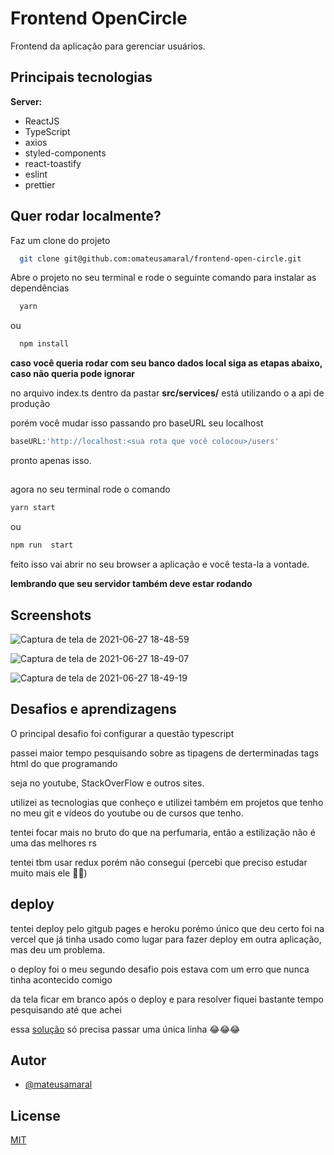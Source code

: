 
# Frontend OpenCircle

Frontend da aplicação para gerenciar usuários.


## Principais tecnologias


**Server:**  
- ReactJS 
- TypeScript
- axios
- styled-components
- react-toastify
- eslint
- prettier

  
## Quer rodar localmente?

Faz um clone do projeto

```bash
  git clone git@github.com:omateusamaral/frontend-open-circle.git
```

Abre o projeto no seu terminal e rode o  seguinte comando para instalar as dependências

```bash
  yarn
```
ou

```bash
  npm install
```

**caso você queria rodar com seu banco dados local siga as etapas abaixo, caso não queria pode ignorar**

no arquivo index.ts dentro da pastar **src/services/** está utilizando o a api de produção

porém você mudar isso passando pro baseURL seu localhost

```bash
baseURL:'http://localhost:<sua rota que você colocou>/users'
```

pronto apenas isso.

## 

agora no seu terminal rode o comando 


```bash
yarn start
```

ou
```bash
npm run  start
```

feito isso vai abrir no seu browser a aplicação e você testa-la a vontade.

**lembrando que seu servidor também deve estar rodando**









  
## Screenshots

![Captura de tela de 2021-06-27 18-48-59](https://user-images.githubusercontent.com/37390930/123560437-7988fc00-d778-11eb-8718-964e7a9986df.png)

![Captura de tela de 2021-06-27 18-49-07](https://user-images.githubusercontent.com/37390930/123560441-7d1c8300-d778-11eb-9f61-488948c40a66.png)

![Captura de tela de 2021-06-27 18-49-19](https://user-images.githubusercontent.com/37390930/123560442-7f7edd00-d778-11eb-9932-23f1c316ce89.png)
  
## Desafios e aprendizagens

O principal desafio foi configurar a questão typescript 

passei maior tempo pesquisando sobre as tipagens de derterminadas tags html do que programando

seja no youtube, StackOverFlow e outros sites.


utilizei as tecnologias que conheço e utilizei também em projetos que tenho no meu git
e vídeos do youtube ou de cursos que tenho.

tentei focar mais no bruto do que na perfumaria, então a estilização não é uma das melhores rs 

tentei tbm usar redux porém não consegui (percebi que preciso estudar muito mais ele 🤯🤯) 

## deploy 

tentei deploy pelo gitgub pages e  heroku porémo único que deu certo foi na vercel que já tinha 
usado como lugar para fazer deploy em outra aplicação, mas deu um problema.


o deploy foi o meu segundo desafio pois estava com um erro que nunca tinha acontecido comigo

da tela ficar em branco após o deploy e para resolver fiquei bastante tempo pesquisando até que achei 

essa [solução](https://stackoverflow.com/questions/55568697/blank-page-after-running-build-on-create-react-app) só precisa passar uma única linha 😂😂😂 



  
## Autor

- [@mateusamaral](https://www.linkedin.com/in/mateus-passos-amaral/)

  
## License

[MIT](https://choosealicense.com/licenses/mit/)

  
